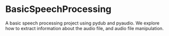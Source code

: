 # BasicSpeechProcessing
A basic speech processing project using pydub and pyaudio. We explore how to extract information about the audio file, and audio file manipulation. 
